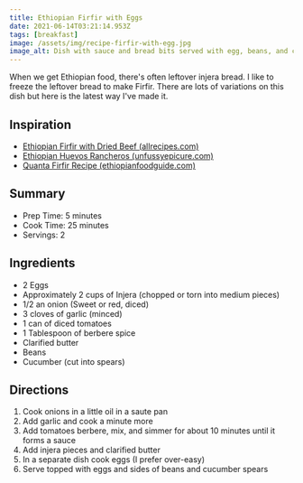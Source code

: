 ```yaml
---
title: Ethiopian Firfir with Eggs
date: 2021-06-14T03:21:14.953Z
tags: [breakfast]
image: /assets/img/recipe-firfir-with-egg.jpg
image_alt: Dish with sauce and bread bits served with egg, beans, and cucumber.
---
```

When we get Ethiopian food, there's often leftover injera bread. I like to freeze the leftover bread to make Firfir. There are lots of variations on this dish but here is the latest way I've made it.

## Inspiration
- <a href="https://www.allrecipes.com/recipe/254856/ethiopian-firfir-with-dried-beef-quanta-firfir/" rel="noopener noreferrer">Ethiopian Firfir with Dried Beef (allrecipes.com)</a>
- <a href="http://unfussyepicure.com/2015/09/ethiopian-huevos-rancheros-firfir-with-egg.html" rel="noopener noreferrer">Ethiopian Huevos Rancheros (unfussyepicure.com)</a>
- <a href="https://ethiopianfoodguide.com/quanta-firfir/" rel="noopener noreferrer">Quanta Firfir Recipe (ethiopianfoodguide.com)</a>

## Summary
- Prep Time: 5 minutes
- Cook Time: 25 minutes
- Servings: 2

## Ingredients
* 2 Eggs
* Approximately 2 cups of Injera (chopped or torn into medium pieces)
* 1/2 an onion (Sweet or red, diced)
* 3 cloves of garlic (minced)
* 1 can of diced tomatoes
* 1 Tablespoon of berbere spice
* Clarified butter
* Beans
* Cucumber (cut into spears)

## Directions
1. Cook onions in a little oil in a saute pan
1. Add garlic and cook a minute more
1. Add tomatoes berbere, mix, and simmer for about 10 minutes until it forms a sauce
1. Add injera pieces and clarified butter
1. In a separate dish cook eggs (I prefer over-easy)
1. Serve topped with eggs and sides of beans and cucumber spears
